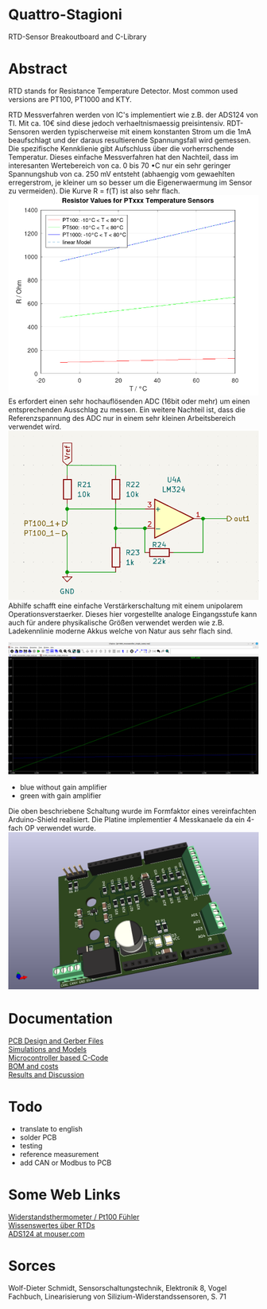# Quattro-Stagioni
RTD-Sensor Breakoutboard and C-Library

# Abstract
RTD stands for Resistance Temperature Detector. Most common used versions are PT100, PT1000 and KTY.

RTD Messverfahren werden von IC's implementiert wie z.B. der ADS124 von TI. Mit ca. 10€ sind diese jedoch verhaeltnismaessig preisintensiv.
RDT-Sensoren werden typischerweise mit einem konstanten Strom um die 1mA beaufschlagt und der daraus resultierende Spannungsfall wird gemessen.
Die spezifische Kennklienie gibt Aufschluss über die vorherrschende Temperatur.
Dieses einfache Messverfahren hat den Nachteil, dass im interesanten Wertebereich von ca. 0 bis 70 •C nur ein sehr geringer Spannungshub von ca. 250 mV entsteht (abhaengig vom gewaehlten erregerstrom, je kleiner um so besser um die Eigenerwaermung im Sensor zu vermeiden). Die Kurve R = f(T) ist also sehr flach. 
![RTC Function](/Images/PT1000-1.png)
Es erfordert einen sehr hochauflösenden ADC (16bit oder mehr) um einen entsprechenden Ausschlag zu messen.
Ein weitere Nachteil ist, dass die Referenzspannung des ADC nur in einem sehr kleinen Arbeitsbereich verwendet wird.
![Messverstaerker](/Images/OPMessbruecke.png)
Abhilfe schafft eine einfache Verstärkerschaltung mit einem unipolarem Operationsverstaerker.
Dieses hier vorgestellte analoge Eingangsstufe kann auch für andere physikalische Größen verwendet werden wie z.B. Ladekennlinie moderne Akkus welche von Natur aus sehr flach sind.

![LTSpice Simulation Messbruecke](/Images/LTSpice-RTC-Messbruecke-Simulation.png)
- blue without gain amplifier
- green with gain amplifier

Die oben beschriebene Schaltung wurde im Formfaktor eines vereinfachten Arduino-Shield realisiert. Die Platine implementier 4 Messkanaele da ein 4-fach OP verwendet wurde.
![Arduino compatible breakout](/Images/Kicad-RTC-Messbruecke.png)

# Documentation
[PCB Design and Gerber Files](/Hardware/)  
[Simulations and Models](/Simulations/)  
[Microcontroller based C-Code](/Software/)  
[BOM and costs](/Hardware/)  
[Results and Discussion](/Testing/)  

# Todo
- translate to english
- solder PCB
- testing
- reference measurement
- add CAN or Modbus to PCB

# Some Web Links
[Widerstandsthermometer / Pt100 Fühler](https://www.tcgmbh.de/widerstandsthermometer/pt100-fuehler.html?gad_source=1&gclid=EAIaIQobChMIzJ2AwLC6hwMVt5hQBh2AcgBmEAAYAiAAEgKx2PD_BwE)  
[Wissenswertes über RTDs](https://www.te.com/de/products/sensors/temperature-sensors/resources/understanding-rtds.html)  
[ADS124 at mouser.com](https://www.mouser.de/ProductDetail/Texas-Instruments/ADS124S08IPBSR?qs=Bho%2FbeBaDEw8zBU%2F9K2heg%3D%3D)  

# Sorces
Wolf-Dieter Schmidt, Sensorschaltungstechnik, Elektronik 8, Vogel Fachbuch, Linearisierung von Silizium-Widerstandssensoren, S. 71
